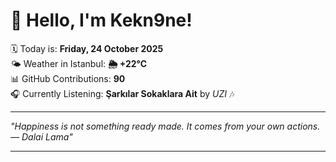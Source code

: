 # 👋 Hello, I'm Kekn9ne!

🗓️ Today is: **Friday, 24 October 2025**  
🌤️ Weather in Istanbul: **🌦   +22°C**  
📊 GitHub Contributions: **90**  
🎧 Currently Listening: **Şarkılar Sokaklara Ait** by *UZI* 🎶

---

_"Happiness is not something ready made. It comes from your own actions. — *Dalai Lama*"_

---
